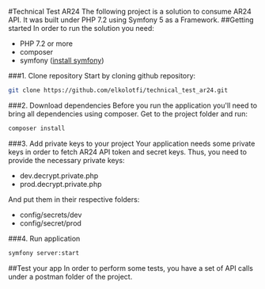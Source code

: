#Technical Test AR24
The following project is a solution to consume AR24 API. It was built under PHP 7.2 using Symfony 5 as a Framework.
##Getting started
In order to run the solution you need:
- PHP 7.2 or more
- composer
- symfony ([install symfony](https://symfony.com/download))


###1. Clone repository
Start by cloning github repository:
````bash
git clone https://github.com/elkolotfi/technical_test_ar24.git
````

###2. Download dependencies
Before you run the application you'll need to bring all dependencies using composer. Get to the project folder and run:
 ````bash
 composer install
 ````
 
 ###3. Add private keys to your project
 Your application needs some private keys in order to fetch AR24 API token and secret keys.
 Thus, you need to provide the necessary private keys:
 -  dev.decrypt.private.php
 -  prod.decrypt.private.php
 
 And put them in their respective folders:
 - config/secrets/dev
 - config/secret/prod
 
 ###4. Run application
  ````bash
  symfony server:start
  ````
  
  ##Test your app
  In order to perform some tests, you have a set of API calls under a postman folder of the project.